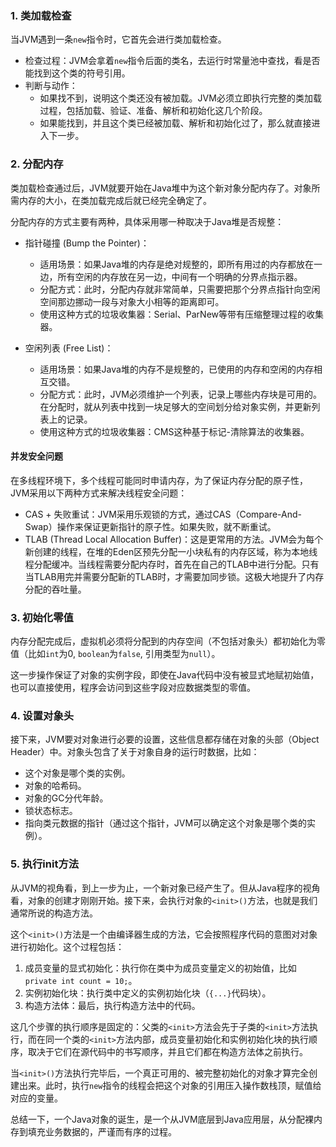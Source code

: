 
### 1. 类加载检查

当JVM遇到一条`new`指令时，它首先会进行类加载检查。

*   检查过程：JVM会拿着`new`指令后面的类名，去运行时常量池中查找，看是否能找到这个类的符号引用。
*   判断与动作：
    *   如果找不到，说明这个类还没有被加载。JVM必须立即执行完整的类加载过程，包括加载、验证、准备、解析和初始化这几个阶段。
    *   如果能找到，并且这个类已经被加载、解析和初始化过了，那么就直接进入下一步。

### 2. 分配内存

类加载检查通过后，JVM就要开始在Java堆中为这个新对象分配内存了。对象所需内存的大小，在类加载完成后就已经完全确定了。

分配内存的方式主要有两种，具体采用哪一种取决于Java堆是否规整：

*   指针碰撞 (Bump the Pointer)：
    *   适用场景：如果Java堆的内存是绝对规整的，即所有用过的内存都放在一边，所有空闲的内存放在另一边，中间有一个明确的分界点指示器。
    *   分配方式：此时，分配内存就非常简单，只需要把那个分界点指针向空闲空间那边挪动一段与对象大小相等的距离即可。
    *   使用这种方式的垃圾收集器：Serial、ParNew等带有压缩整理过程的收集器。

*   空闲列表 (Free List)：
    *   适用场景：如果Java堆的内存不是规整的，已使用的内存和空闲的内存相互交错。
    *   分配方式：此时，JVM必须维护一个列表，记录上哪些内存块是可用的。在分配时，就从列表中找到一块足够大的空间划分给对象实例，并更新列表上的记录。
    *   使用这种方式的垃圾收集器：CMS这种基于标记-清除算法的收集器。

#### 并发安全问题
在多线程环境下，多个线程可能同时申请内存，为了保证内存分配的原子性，JVM采用以下两种方式来解决线程安全问题：
*   CAS + 失败重试：JVM采用乐观锁的方式，通过CAS（Compare-And-Swap）操作来保证更新指针的原子性。如果失败，就不断重试。
*   TLAB (Thread Local Allocation Buffer)：这是更常用的方法。JVM会为每个新创建的线程，在堆的Eden区预先分配一小块私有的内存区域，称为本地线程分配缓冲。当线程需要分配内存时，首先在自己的TLAB中进行分配。只有当TLAB用完并需要分配新的TLAB时，才需要加同步锁。这极大地提升了内存分配的吞吐量。

### 3. 初始化零值

内存分配完成后，虚拟机必须将分配到的内存空间（不包括对象头）都初始化为零值（比如`int`为0, `boolean`为`false`, 引用类型为`null`）。

这一步操作保证了对象的实例字段，即使在Java代码中没有被显式地赋初始值，也可以直接使用，程序会访问到这些字段对应数据类型的零值。

### 4. 设置对象头

接下来，JVM要对对象进行必要的设置，这些信息都存储在对象的头部（Object Header）中。对象头包含了关于对象自身的运行时数据，比如：

*   这个对象是哪个类的实例。
*   对象的哈希码。
*   对象的GC分代年龄。
*   锁状态标志。
*   指向类元数据的指针（通过这个指针，JVM可以确定这个对象是哪个类的实例）。

### 5. 执行init方法

从JVM的视角看，到上一步为止，一个新对象已经产生了。但从Java程序的视角看，对象的创建才刚刚开始。接下来，会执行对象的`<init>()`方法，也就是我们通常所说的构造方法。

这个`<init>()`方法是一个由编译器生成的方法，它会按照程序代码的意图对对象进行初始化。这个过程包括：
1.  成员变量的显式初始化：执行你在类中为成员变量定义的初始值，比如 `private int count = 10;`。
2.  实例初始化块：执行类中定义的实例初始化块（`{...}`代码块）。
3.  构造方法体：最后，执行构造方法中的代码。

这几个步骤的执行顺序是固定的：父类的`<init>`方法会先于子类的`<init>`方法执行，而在同一个类的`<init>`方法内部，成员变量初始化和实例初始化块的执行顺序，取决于它们在源代码中的书写顺序，并且它们都在构造方法体之前执行。

当`<init>()`方法执行完毕后，一个真正可用的、被完整初始化的对象才算完全创建出来。此时，执行`new`指令的线程会把这个对象的引用压入操作数栈顶，赋值给对应的变量。

总结一下，一个Java对象的诞生，是一个从JVM底层到Java应用层，从分配裸内存到填充业务数据的，严谨而有序的过程。